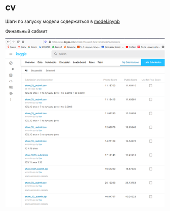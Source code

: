 # cv

Шаги по запуску модели содержаться в [model.ipynb](model.ipynb)


Финальный сабмит


![Финальный сабмит](results.png?raw=true)

